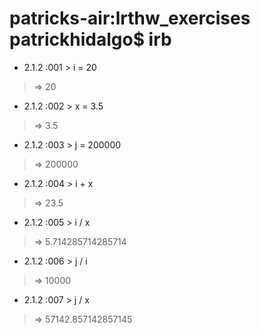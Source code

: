 # patricks-air:lrthw_exercises patrickhidalgo$ irb

* 2.1.2 :001 > i = 20
> => 20
* 2.1.2 :002 > x = 3.5
> => 3.5
* 2.1.2 :003 > j = 200000
> => 200000
* 2.1.2 :004 > i + x
> => 23.5
* 2.1.2 :005 > i / x
> => 5.714285714285714
* 2.1.2 :006 > j / i
> => 10000
* 2.1.2 :007 > j / x
> => 57142.857142857145
